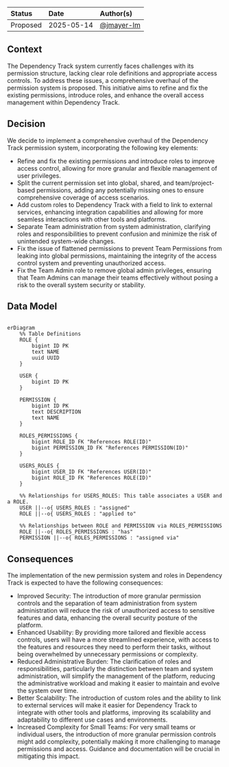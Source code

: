 | Status   | Date       | Author(s)                                  |
| :------- | :--------- | :----------------------------------------- |
| Proposed | 2025-05-14 | [@jmayer-lm](https://github.com/jmayer-lm) |

## Context

The Dependency Track system currently faces challenges with its permission structure, lacking clear role definitions and appropriate access controls. To address these issues, a comprehensive overhaul of the permission system is proposed. This initiative aims to refine and fix the existing permissions, introduce roles, and enhance the overall access management within Dependency Track.

## Decision

We decide to implement a comprehensive overhaul of the Dependency Track permission system, incorporating the following key elements:

- Refine and fix the existing permissions and introduce roles to improve access control, allowing for more granular and flexible management of user privileges.
- Split the current permission set into global, shared, and team/project-based permissions, adding any potentially missing ones to ensure comprehensive coverage of access scenarios.
- Add custom roles to Dependency Track with a field to link to external services, enhancing integration capabilities and allowing for more seamless interactions with other tools and platforms.
- Separate Team administration from system administration, clarifying roles and responsibilities to prevent confusion and minimize the risk of unintended system-wide changes.
- Fix the issue of flattened permissions to prevent Team Permissions from leaking into global permissions, maintaining the integrity of the access control system and preventing unauthorized access.
- Fix the Team Admin role to remove global admin privileges, ensuring that Team Admins can manage their teams effectively without posing a risk to the overall system security or stability.

## Data Model

```mermaid

erDiagram
    %% Table Definitions
    ROLE {
        bigint ID PK
        text NAME
        uuid UUID
    }

    USER {
        bigint ID PK
    }

    PERMISSION {
        bigint ID PK
        text DESCRIPTION
        text NAME
    }

    ROLES_PERMISSIONS {
        bigint ROLE_ID FK "References ROLE(ID)"
        bigint PERMISSION_ID FK "References PERMISSION(ID)"
    }

    USERS_ROLES {
        bigint USER_ID FK "References USER(ID)"
        bigint ROLE_ID FK "References ROLE(ID)"
    }

    %% Relationships for USERS_ROLES: This table associates a USER and a ROLE.
    USER ||--o{ USERS_ROLES : "assigned"
    ROLE ||--o{ USERS_ROLES : "applied to"

    %% Relationships between ROLE and PERMISSION via ROLES_PERMISSIONS
    ROLE ||--o{ ROLES_PERMISSIONS : "has"
    PERMISSION ||--o{ ROLES_PERMISSIONS : "assigned via"
```

## Consequences

The implementation of the new permission system and roles in Dependency Track is expected to have the following consequences:

- Improved Security: The introduction of more granular permission controls and the separation of team administration from system administration will reduce the risk of unauthorized access to sensitive features and data, enhancing the overall security posture of the platform.
- Enhanced Usability: By providing more tailored and flexible access controls, users will have a more streamlined experience, with access to the features and resources they need to perform their tasks, without being overwhelmed by unnecessary permissions or complexity.
- Reduced Administrative Burden: The clarification of roles and responsibilities, particularly the distinction between team and system administration, will simplify the management of the platform, reducing the administrative workload and making it easier to maintain and evolve the system over time.
- Better Scalability: The introduction of custom roles and the ability to link to external services will make it easier for Dependency Track to integrate with other tools and platforms, improving its scalability and adaptability to different use cases and environments.
- Increased Complexity for Small Teams: For very small teams or individual users, the introduction of more granular permission controls might add complexity, potentially making it more challenging to manage permissions and access. Guidance and documentation will be crucial in mitigating this impact.

